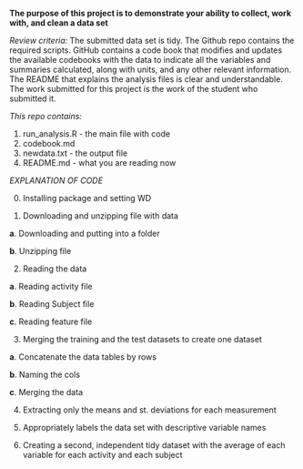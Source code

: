 **The purpose of this project is to demonstrate your ability to collect, work with, and clean a data set**

*Review criteria:*
The submitted data set is tidy. 
The Github repo contains the required scripts.
GitHub contains a code book that modifies and updates the available codebooks with the data to indicate all the variables and summaries calculated, along with units, and any other relevant information.
The README that explains the analysis files is clear and understandable.
The work submitted for this project is the work of the student who submitted it.

*This repo contains:*
1. run_analysis.R - the main file with code
2. codebook.md
3. newdata.txt - the output file
4. README.md - what you are reading now

*EXPLANATION OF CODE*

0. Installing package and setting WD
 
1. Downloading and unzipping file with data

  **a**. Downloading and putting into a folder

  **b**. Unzipping file
 
2. Reading the data
 
  **a**. Reading activity file
 
  **b**. Reading Subject file
 
  **c**. Reading feature file
 
3. Merging the training and the test datasets to create one dataset
 
  **a**. Concatenate the data tables by rows
 
  **b**. Naming the cols
 
  **c**. Merging the data
 
4. Extracting only the means and st. deviations for each measurement

5. Appropriately labels the data set with descriptive variable names

6. Creating a second, independent tidy dataset with the average of each variable for each activity and each subject

